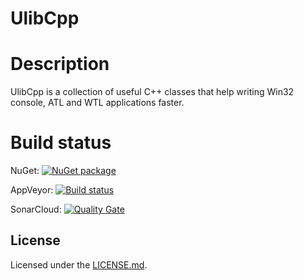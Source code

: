 # UlibCpp

# Description

UlibCpp is a collection of useful C++ classes that help writing Win32 console, ATL and WTL applications faster.

# Build status

NuGet: [![NuGet package](https://img.shields.io/nuget/v/Vividos.UlibCpp.Static.svg)](https://www.nuget.org/packages/Vividos.UlibCpp.Static/)

AppVeyor: [![Build status](https://ci.appveyor.com/api/projects/status/barfr2cil647t8du?svg=true)](https://ci.appveyor.com/project/vividos/ulibcpp)

SonarCloud: [![Quality Gate](https://sonarcloud.io/api/badges/gate?key=UlibCpp)](https://sonarcloud.io/dashboard?id=UlibCpp)

## License

Licensed under the [LICENSE.md](LICENSE.md "BSD 2-clause license").
